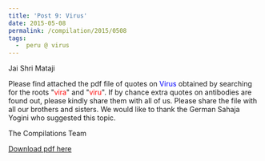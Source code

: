 ```yaml
---
title: 'Post 9: Virus'
date: 2015-05-08
permalink: /compilation/2015/0508
tags:
  -  peru @ virus
---
```

Jai Shri Mataji

Please find attached the pdf file of quotes on <font color="blue">Virus</font> obtained by searching for the roots "<font color="red">vira</font>" and "<font color="red">viru</font>". If by chance extra quotes on antibodies are found out, please kindly share them with all of us. Please share the file with all our brothers and sisters. We would like to thank the German Sahaja Yogini who suggested this topic. 

The Compilations Team

[Download pdf here](http://seven-teams.github.io/files/Virus.pdf)